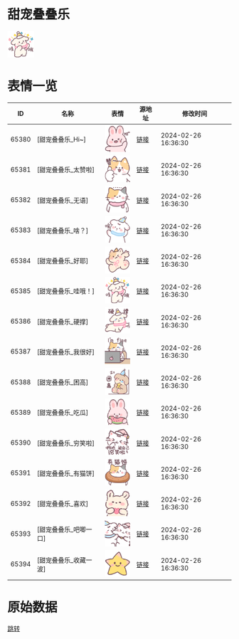 # 甜宠叠叠乐

<img src="./cover.png" height="60" alt="cover" />

# 表情一览

|ID|名称|表情|源地址|修改时间|
|----|----|----|----|----|
|65380|[甜宠叠叠乐_Hi~]|<img src="./pic/065380_%5B甜宠叠叠乐_Hi~%5D.png" height="60" alt="Hi~"/>|[链接](https://i0.hdslb.com/bfs/garb/caa854b8d0f9fe45a3afeb73abb2bd1e14e2f30f.png)|2024-02-26 16:36:30|
|65381|[甜宠叠叠乐_太赞啦]|<img src="./pic/065381_%5B甜宠叠叠乐_太赞啦%5D.png" height="60" alt="太赞啦"/>|[链接](https://i0.hdslb.com/bfs/garb/ed8572c0af29379a686162f828c6b43ef0ed1dac.png)|2024-02-26 16:36:30|
|65382|[甜宠叠叠乐_无语]|<img src="./pic/065382_%5B甜宠叠叠乐_无语%5D.png" height="60" alt="无语"/>|[链接](https://i0.hdslb.com/bfs/garb/6db5ce52ae184d49afd42d023e31111794eb8233.png)|2024-02-26 16:36:30|
|65383|[甜宠叠叠乐_啥？]|<img src="./pic/065383_%5B甜宠叠叠乐_啥？%5D.png" height="60" alt="啥？"/>|[链接](https://i0.hdslb.com/bfs/garb/3014dd10df338664e418ccaa6a5fb021568a5229.png)|2024-02-26 16:36:30|
|65384|[甜宠叠叠乐_好耶]|<img src="./pic/065384_%5B甜宠叠叠乐_好耶%5D.png" height="60" alt="好耶"/>|[链接](https://i0.hdslb.com/bfs/garb/3157764bd74bde3d5b10c7800c000a4559f280d1.png)|2024-02-26 16:36:30|
|65385|[甜宠叠叠乐_哇哦！]|<img src="./pic/065385_%5B甜宠叠叠乐_哇哦！%5D.png" height="60" alt="哇哦！"/>|[链接](https://i0.hdslb.com/bfs/garb/26f844c8c2389a8b7a64b397ebeef32d20c7d98d.png)|2024-02-26 16:36:30|
|65386|[甜宠叠叠乐_硬撑]|<img src="./pic/065386_%5B甜宠叠叠乐_硬撑%5D.png" height="60" alt="硬撑"/>|[链接](https://i0.hdslb.com/bfs/garb/9ae1c0aa684ca072de08a29302196da6cfb7a6d4.png)|2024-02-26 16:36:30|
|65387|[甜宠叠叠乐_我很好]|<img src="./pic/065387_%5B甜宠叠叠乐_我很好%5D.png" height="60" alt="我很好"/>|[链接](https://i0.hdslb.com/bfs/garb/a78462f435f9f5f7e86c3fb92607b345f91d2713.png)|2024-02-26 16:36:30|
|65388|[甜宠叠叠乐_困高]|<img src="./pic/065388_%5B甜宠叠叠乐_困高%5D.png" height="60" alt="困高"/>|[链接](https://i0.hdslb.com/bfs/garb/ff12803d9f3db8d248a581abd88ae2b00cb6e218.png)|2024-02-26 16:36:30|
|65389|[甜宠叠叠乐_吃瓜]|<img src="./pic/065389_%5B甜宠叠叠乐_吃瓜%5D.png" height="60" alt="吃瓜"/>|[链接](https://i0.hdslb.com/bfs/garb/651cda43643ee8e7c7a776838b0a2678e2c30fc4.png)|2024-02-26 16:36:30|
|65390|[甜宠叠叠乐_穷笑啦]|<img src="./pic/065390_%5B甜宠叠叠乐_穷笑啦%5D.png" height="60" alt="穷笑啦"/>|[链接](https://i0.hdslb.com/bfs/garb/44f3679db8178dfe488fb677336c7892c407d5a1.png)|2024-02-26 16:36:30|
|65391|[甜宠叠叠乐_有猫饼]|<img src="./pic/065391_%5B甜宠叠叠乐_有猫饼%5D.png" height="60" alt="有猫饼"/>|[链接](https://i0.hdslb.com/bfs/garb/23cf41106c5482a6e645ca8c27640bba34123875.png)|2024-02-26 16:36:30|
|65392|[甜宠叠叠乐_喜欢]|<img src="./pic/065392_%5B甜宠叠叠乐_喜欢%5D.png" height="60" alt="喜欢"/>|[链接](https://i0.hdslb.com/bfs/garb/410fe866fd5b22aad59a397b11956399ae5cf849.png)|2024-02-26 16:36:30|
|65393|[甜宠叠叠乐_吧唧一口]|<img src="./pic/065393_%5B甜宠叠叠乐_吧唧一口%5D.png" height="60" alt="吧唧一口"/>|[链接](https://i0.hdslb.com/bfs/garb/85d28a8c1c51efdbdf6822c12899138eb67b1e48.png)|2024-02-26 16:36:30|
|65394|[甜宠叠叠乐_收藏一波]|<img src="./pic/065394_%5B甜宠叠叠乐_收藏一波%5D.png" height="60" alt="收藏一波"/>|[链接](https://i0.hdslb.com/bfs/garb/81338a0b032e9fd0dacba7b7ced6091f1c396ae0.png)|2024-02-26 16:36:30|

# 原始数据

[跳转](./raw.json)


